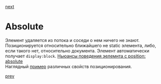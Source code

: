 <a href="04.md">next</a>

<h1>Absolute</h1>

<div>
Элемент удаляется из потока и соседи о нем ничего не знают. Позиционируется относительно ближайшего не static элемента, либо, если такого нет, относительно документа.
Элемент автоматически получает <code>display:block</code>.
<a href="http://htmlbook.ru/samlayout/blochnaya-verstka/pozitsionirovanie-elementov">Ньюансы поведения эелемнта с position: absolute</a>
</div>

<div>
Наглядный <a href="http://www.barelyfitz.com/screencast/html-training/css/positioning/">пример</a> различных свойств позиционирования.
</div>

<a href="02.md">prev</a>
